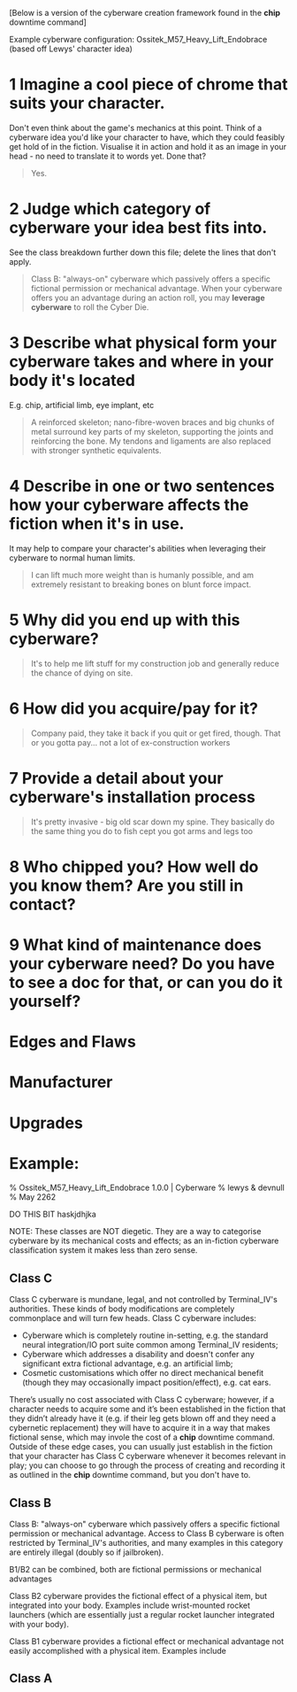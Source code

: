 [Below is a version of the cyberware creation framework found in the **chip** downtime command]



Example cyberware configuration: Ossitek_M57_Heavy_Lift_Endobrace (based off Lewys' character idea)


# 1 Imagine a cool piece of chrome that suits your character.
Don't even think about the game's mechanics at this point. Think of a cyberware idea you'd like your character to have, which they could feasibly get hold of in the fiction. Visualise it in action and hold it as an image in your head - no need to translate it to words yet. Done that?

> Yes.

# 2 Judge which category of cyberware your idea best fits into.
See the class breakdown further down this file; delete the lines that don't apply.

> Class B: "always-on" cyberware which passively offers a specific fictional permission or mechanical advantage. When your cyberware offers you an advantage during an action roll, you may **leverage cyberware** to roll the Cyber Die.  

# 3 Describe what physical form your cyberware takes and where in your body it's located
E.g. chip, artificial limb, eye implant, etc

> A reinforced skeleton; nano-fibre-woven braces and big chunks of metal surround key parts of my skeleton, supporting the joints and reinforcing the bone. My tendons and ligaments are also replaced with stronger synthetic equivalents.

# 4 Describe in one or two sentences how your cyberware affects the fiction when it's in use.
It may help to compare your character's abilities when leveraging their cyberware to normal human limits. 

> I can lift much more weight than is humanly possible, and am extremely resistant to breaking bones on blunt force impact. 

# 5 Why did you end up with this cyberware?

> It's to help me lift stuff for my construction job and generally reduce the chance of dying on site.  

# 6 How did you acquire/pay for it?

> Company paid, they take it back if you quit or get fired, though. That or you gotta pay... not a lot of ex-construction workers

# 7 Provide a detail about your cyberware's installation process

> It's pretty invasive - big old scar down my spine. They basically do the same thing you do to fish cept you got arms and legs too

# 8 Who chipped you? How well do you know them? Are you still in contact?

# 9 What kind of maintenance does your cyberware need? Do you have to see a doc for that, or can you do it yourself?





# Edges and Flaws

# Manufacturer 

# Upgrades


# Example:
% Ossitek_M57_Heavy_Lift_Endobrace  1.0.0 | Cyberware
% lewys & devnull
% May 2262









DO THIS BIT haskjdhjka


NOTE: These classes are NOT diegetic. They are a way to categorise cyberware by its mechanical costs and effects; as an in-fiction cyberware classification system it makes less than zero sense.

## Class C
Class C cyberware is mundane, legal, and not controlled by Terminal_IV's authorities. These kinds of body modifications are completely commonplace and will turn few heads. Class C cyberware includes:

- Cyberware which is completely routine in-setting, e.g. the standard neural integration/IO port suite common among Terminal_IV residents;
- Cyberware which addresses a disability and doesn't confer any significant extra fictional advantage, e.g. an artificial limb;
- Cosmetic customisations which offer no direct mechanical benefit (though they may occasionally impact position/effect), e.g. cat ears.

There’s usually no cost associated with Class C cyberware; however, if a character needs to acquire some and it’s been established in the fiction that they didn’t already have it (e.g. if their leg gets blown off and they need a cybernetic replacement) they will have to acquire it in a way that makes fictional sense, which may invole the cost of a **chip** downtime command. Outside of these edge cases, you can usually just establish in the fiction that your character has Class C cyberware whenever it becomes relevant in play; you can choose to go through the process of creating and recording it as outlined in the **chip** downtime command, but you don't have to.  

## Class B
Class B: "always-on" cyberware which passively offers a specific fictional permission or mechanical advantage. Access to Class B cyberware is often restricted by Terminal_IV's authorities, and many examples in this category are entirely illegal (doubly so if jailbroken). 

B1/B2 can be combined, both are fictional permissions or mechanical advantages

Class B2 cyberware provides the fictional effect of a physical item, but integrated into your body. 
Examples include wrist-mounted rocket launchers (which are essentially just a regular rocket launcher integrated with your body). 

Class B1 cyberware provides a fictional effect or mechanical advantage not easily accomplished with a physical item. 
Examples include

## Class A


